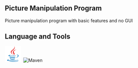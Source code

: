 ## Picture Manipulation Program
Picture manipulation program with basic features and no GUI

## Language and Tools
<div>
    <img src="https://github.com/devicons/devicon/blob/master/icons/java/java-original.svg" title="Java" alt="Java" width="50" height="50" />&nbsp;
    <img src="https://img.shields.io/badge/Apache%20Maven-C71A36?style=for-the-badge&logo=Apache%20Maven&logoColor=white" title="Maven" alt="Maven" />&nbsp;
</div>
